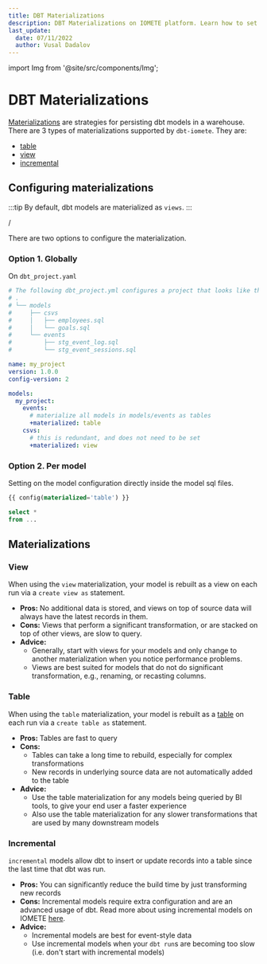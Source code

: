 ```yaml
---
title: DBT Materializations
description: DBT Materializations on IOMETE platform. Learn how to set different materialization types (view, table, incremental) and understand their pros & cons
last_update:
  date: 07/11/2022
  author: Vusal Dadalov
---
```


import Img from '@site/src/components/Img';

# DBT Materializations

[Materializations](https://docs.getdbt.com/terms/materialization) are strategies for persisting dbt models in a warehouse. There are 3 types of materializations supported by `dbt-iomete`.
They are:

- [table](https://docs.getdbt.com/terms/table)
- [view](https://docs.getdbt.com/terms/view)
- [incremental](dbt-incremental-models)

## Configuring materializations

:::tip
By default, dbt models are materialized as `views`.
:::

/

There are two options to configure the materialization.

### Option 1. Globally

On `dbt_project.yaml`

```yaml
# The following dbt_project.yml configures a project that looks like this:
# .
# └── models
#     ├── csvs
#     │   ├── employees.sql
#     │   └── goals.sql
#     └── events
#         ├── stg_event_log.sql
#         └── stg_event_sessions.sql

name: my_project
version: 1.0.0
config-version: 2

models:
  my_project:
    events:
      # materialize all models in models/events as tables
      +materialized: table
    csvs:
      # this is redundant, and does not need to be set
      +materialized: view
```

### Option 2. Per model

Setting on the model configuration directly inside the model sql files.

```sql
{{ config(materialized='table') }}

select *
from ...
```

## Materializations

### View

When using the `view` materialization, your model is rebuilt as a view on each run via a `create view as` statement.

- **Pros:** No additional data is stored, and views on top of source data will always have the latest records in them.
- **Cons:** Views that perform a significant transformation, or are stacked on top of other views, are slow to query.
- **Advice:**
  - Generally, start with views for your models and only change to another materialization when you notice performance problems.
  - Views are best suited for models that do not do significant transformation, e.g., renaming, or recasting columns.

### Table

When using the `table` materialization, your model is rebuilt as a [table](https://docs.getdbt.com/terms/table) on each run via a `create table as` statement.

- **Pros:** Tables are fast to query
- **Cons:**
  - Tables can take a long time to rebuild, especially for complex transformations
  - New records in underlying source data are not automatically added to the table
- **Advice:**
  - Use the table materialization for any models being queried by BI tools, to give your end user a faster experience
  - Also use the table materialization for any slower transformations that are used by many downstream models

### Incremental

`incremental` models allow dbt to insert or update records into a table since the last time that dbt was run.

- **Pros:** You can significantly reduce the build time by just transforming new records
- **Cons:** Incremental models require extra configuration and are an advanced usage of dbt. Read more about using incremental models on IOMETE [here](dbt-incremental-models).
- **Advice:**
  - Incremental models are best for event-style data
  - Use incremental models when your `dbt run`s are becoming too slow (i.e. don't start with incremental models)